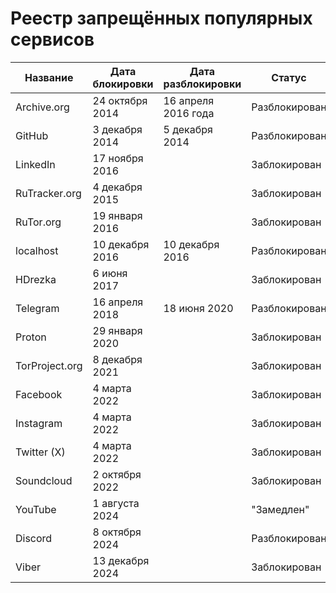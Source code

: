 # Реестр запрещённых популярных сервисов 

| Название       | Дата блокировки | Дата разблокировки  | Статус        |
|----------------|-----------------|---------------------|---------------|
| Archive.org    | 24 октября 2014 | 16 апреля 2016 года | Разблокирован |
| GitHub         | 3 декабря 2014  | 5 декабря 2014      | Разблокирован |
| LinkedIn       | 17 ноября 2016  |                     | Заблокирован  |
| RuTracker.org  | 4 декабря 2015  |                     | Заблокирован  |
| RuTor.org      | 19 января 2016  |                     | Заблокирован  |
| localhost      | 10 декабря 2016 | 10 декабря 2016     | Разблокирован |
| HDrezka        | 6 июня 2017     |                     | Заблокирован  |
| Telegram       | 16 апреля 2018  | 18 июня 2020        | Разблокирован |
| Proton         | 29 января 2020  |                     | Заблокирован  |
| TorProject.org | 8 декабря 2021  |                     | Заблокирован  |
| Facebook       | 4 марта 2022    |                     | Заблокирован  |
| Instagram      | 4 марта 2022    |                     | Заблокирован  |
| Twitter (X)    | 4 марта 2022    |                     | Заблокирован  |
| Soundcloud     | 2 октября 2022  |                     | Заблокирован  |
| YouTube        | 1 августа 2024  |                     | "Замедлен"    |
| Discord        | 8 октября 2024  |                     | Разблокирован |
| Viber          | 13 декабря 2024 |                     | Заблокирован  |
